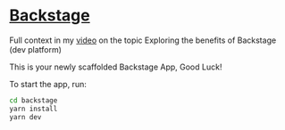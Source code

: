 # [Backstage](https://backstage.io)

Full context in my [video](https://youtu.be/i4cQzjRNz4M) on the topic Exploring the benefits of Backstage (dev platform)

This is your newly scaffolded Backstage App, Good Luck!

To start the app, run:

```sh
cd backstage
yarn install
yarn dev
```
